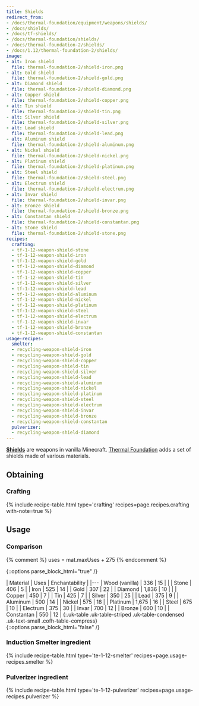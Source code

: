 ```yaml
---
title: Shields
redirect_from:
- /docs/thermal-foundation/equipment/weapons/shields/
- /docs/shields/
- /docs/tf-shields/
- /docs/thermal-foundation/shields/
- /docs/thermal-foundation-2/shields/
- /docs/1.12/thermal-foundation-2/shields/
image:
- alt: Iron shield
  file: thermal-foundation-2/shield-iron.png
- alt: Gold shield
  file: thermal-foundation-2/shield-gold.png
- alt: Diamond shield
  file: thermal-foundation-2/shield-diamond.png
- alt: Copper shield
  file: thermal-foundation-2/shield-copper.png
- alt: Tin shield
  file: thermal-foundation-2/shield-tin.png
- alt: Silver shield
  file: thermal-foundation-2/shield-silver.png
- alt: Lead shield
  file: thermal-foundation-2/shield-lead.png
- alt: Aluminum shield
  file: thermal-foundation-2/shield-aluminum.png
- alt: Nickel shield
  file: thermal-foundation-2/shield-nickel.png
- alt: Platinum shield
  file: thermal-foundation-2/shield-platinum.png
- alt: Steel shield
  file: thermal-foundation-2/shield-steel.png
- alt: Electrum shield
  file: thermal-foundation-2/shield-electrum.png
- alt: Invar shield
  file: thermal-foundation-2/shield-invar.png
- alt: Bronze shield
  file: thermal-foundation-2/shield-bronze.png
- alt: Constantan shield
  file: thermal-foundation-2/shield-constantan.png
- alt: Stone shield
  file: thermal-foundation-2/shield-stone.png
recipes:
  crafting:
  - tf-1-12-weapon-shield-stone
  - tf-1-12-weapon-shield-iron
  - tf-1-12-weapon-shield-gold
  - tf-1-12-weapon-shield-diamond
  - tf-1-12-weapon-shield-copper
  - tf-1-12-weapon-shield-tin
  - tf-1-12-weapon-shield-silver
  - tf-1-12-weapon-shield-lead
  - tf-1-12-weapon-shield-aluminum
  - tf-1-12-weapon-shield-nickel
  - tf-1-12-weapon-shield-platinum
  - tf-1-12-weapon-shield-steel
  - tf-1-12-weapon-shield-electrum
  - tf-1-12-weapon-shield-invar
  - tf-1-12-weapon-shield-bronze
  - tf-1-12-weapon-shield-constantan
usage-recipes:
  smelter:
  - recycling-weapon-shield-iron
  - recycling-weapon-shield-gold
  - recycling-weapon-shield-copper
  - recycling-weapon-shield-tin
  - recycling-weapon-shield-silver
  - recycling-weapon-shield-lead
  - recycling-weapon-shield-aluminum
  - recycling-weapon-shield-nickel
  - recycling-weapon-shield-platinum
  - recycling-weapon-shield-steel
  - recycling-weapon-shield-electrum
  - recycling-weapon-shield-invar
  - recycling-weapon-shield-bronze
  - recycling-weapon-shield-constantan
  pulverizer:
  - recycling-weapon-shield-diamond
---
```


**[Shields](https://minecraft.wiki/w/Shield)** are weapons in vanilla
Minecraft. [Thermal Foundation](../) adds a set of shields
made of various materials.


Obtaining
---------

### Crafting
{% include recipe-table.html type='crafting' recipes=page.recipes.crafting with-note=true %}


Usage
-----

### Comparison
{% comment %}
uses = mat.maxUses + 275
{% endcomment %}

{::options parse_block_html="true" /}
<div class="uk-overflow-container">
| Material | Uses | Enchantability |
|---
| Wood (vanilla) | 336 | 15 |
|
| Stone | 406 | 5 |
| Iron | 525 | 14 |
| Gold | 307 | 22 |
| Diamond | 1,836 | 10 |
|
| Copper | 450 | 7 |
| Tin | 425 | 7 |
| Silver | 350 | 25 |
| Lead | 375 | 9 |
| Aluminum | 500 | 14 |
| Nickel | 575 | 18 |
| Platinum | 1,675 | 16 |
| Steel | 675 | 10 |
| Electrum | 375 | 30 |
| Invar | 700 | 12 |
| Bronze | 600 | 10 |
| Constantan | 550 | 12 |
{:.uk-table .uk-table-striped .uk-table-condensed .uk-text-small .cofh-table-compress}
</div>
{::options parse_block_html="false" /}

### Induction Smelter ingredient
{% include recipe-table.html type='te-1-12-smelter' recipes=page.usage-recipes.smelter %}

### Pulverizer ingredient
{% include recipe-table.html type='te-1-12-pulverizer' recipes=page.usage-recipes.pulverizer %}
